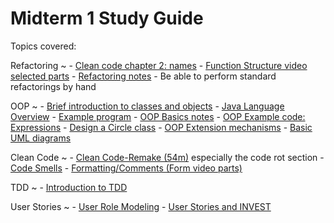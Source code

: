 # Midterm 1 Study Guide

Topics covered:

Refactoring
  ~ - [Clean code chapter 2: names](https://learning.oreilly.com/library/view/clean-code/9780136083238/chapter02.html#ch2)
    - [Function Structure video selected parts](../videos/05-function_structure.md)
    - [Refactoring notes](../activities/activity2-2refactoringIntro.md)
    - Be able to perform standard refactorings by hand

OOP
  ~ - [Brief introduction to classes and objects](../activities/activity1-1classesObjects.md)
    - [Java Language Overview](../cheatsheets/javaBasics.md)
    - [Example program](../activities/activity1-1basicJavaSyntax.md)
    - [OOP Basics notes](../cheatsheets/OOPBasics.md)
    - [OOP Example code: Expressions](https://github.com/sdp-resources/expressions)
    - [Design a Circle class](../activities/activity1-3circleClass.md)
    - [OOP Extension mechanisms](../cheatsheets/OOPExtensions.md)
    - [Basic UML diagrams](../activities/activity1-6objectsAndBasicUML.md)


Clean Code
  ~ - [Clean Code-Remake (54m)](../videos/01-clean_code.md) especially the code rot section
    - [Code Smells](../activities/activity5-1codeSmells.md)
    - [Formatting/Comments (Form video parts)](../videos/06-form.md)

TDD
  ~ - [Introduction to TDD](../activities/activity4-3tddIntro.md)

User Stories
  ~ - [User Role Modeling](https://learning.oreilly.com/library/view/user-stories-applied/0321205685/ch03.html)
    - [User Stories and INVEST](https://learning.oreilly.com/library/view/user-stories-applied/0321205685/ch02.html)
